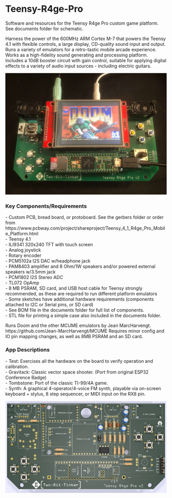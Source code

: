 # Teensy-R4ge-Pro
<p>
Software and resources for the Teensy R4ge Pro custom game platform. See documents folder for schematic.  
</p>

<p>
Harness the power of the 600MHz ARM Cortex M-7 that powers the Teensy 4.1 with flexible controls, a large display, CD-quality sound input and output.  Runs a variety of emulators for a retro-tastic mobile arcade experience.  Works as a high-fidelity sound generating and processing platform.  Includes a 10dB booster circuit with gain control, suitable for applying digital effects to a variety of audio input sources - including electric guitars.  
</p>

![alt text](https://raw.githubusercontent.com/DigiTorus86/Teensy-R4ge-Pro/master/images/teensy-r4ge-pro-doom.jpg)

<h3>Key Components/Requirements</h3>
<p>
- Custom PCB, bread board, or protoboard.  See the gerbers folder or order from https://www.pcbway.com/project/shareproject/Teensy_4_1_R4ge_Pro_Mobile_Platform.html <br>
- Teensy 4.1<br>
- ILI9341 320x240 TFT with touch screen<br>
- Analog joystick<br>
- Rotary encoder<br>
- PCM5102a I2S DAC w/headphone jack<br>
- PAM8403 amplifier and 8 Ohm/1W speakers and/or powered external speakers w/3.5mm jack<br>
- PCM1802 I2S Stereo ADC<br>
- TL072 OpAmp<br>
- 8 MB PSRAM, SD card, and USB host cable for Teensy strongly recommended, as these are required to run different platform emulators<br>
- Some sketches have additional hardware requirements (components attached to I2C or Serial pins, or SD card)<br>
- See BOM file in the documents folder for full list of components.<br>
- STL file for printing a simple case also included in the documents folder.<br>
</p>

<p>
  Runs Doom and the other MCUME emulators by Jean MarcHarvengt.    https://github.com/Jean-MarcHarvengt/MCUME
  Requires minor config and IO pin mapping changes, as well as 8MB PSRAM and an SD card.  
</p>

<h3>App Descriptions</h3>
<p>
  - Test:   Exercises all the hardware on the board to verify operation and calibration. <br/>
  - Gravitack: Classic vector space shooter. (Port from original ESP32 Conference Badge)  <br/>
  - Tombstone: Port of the classic TI-99/4A game.  <br/>
  - Synth:  A graphical 4-operator/4-voice FM synth, playable via on-screen keyboard + stylus, 8 step sequencer, or MIDI input on the RX8 pin.<br/>
</p>

![alt text](https://raw.githubusercontent.com/DigiTorus86/Teensy-R4ge-Pro/master/images/Teensy-R4ge-Pro-PCB-3D.png)
